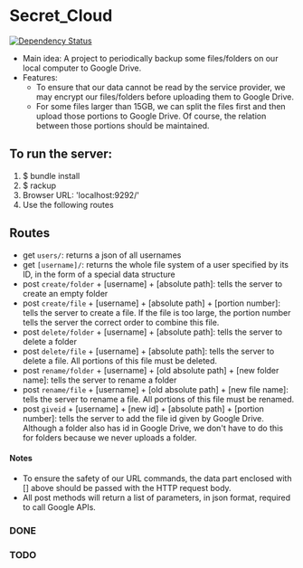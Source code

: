# Secret_Cloud
[![Dependency Status](https://gemnasium.com/badges/github.com/Tai-Chi/Secret_Cloud.svg)](https://gemnasium.com/github.com/Tai-Chi/Secret_Cloud)
* Main idea: A project to periodically backup some files/folders on our local computer to Google Drive.
* Features:
  * To ensure that our data cannot be read by the service provider, we may encrypt our files/folders before uploading them to Google Drive.
  * For some files larger than 15GB, we can split the files first and then upload those portions to Google Drive. Of course, the relation between those portions should be maintained.

## To run the server:

1. $ bundle install
2. $ rackup
3. Browser URL: 'localhost:9292/'
4. Use the following routes

## Routes

- get `users/`: returns a json of all usernames
- get `[username]/`: returns the whole file system of a user specified by its ID, in the form of a special data structure
- post `create/folder` + [username] + [absolute path]: tells the server to create an empty folder
- post `create/file` + [username] + [absolute path] + [portion number]: tells the server to create a file. If the file is too large, the portion number tells the server the correct order to combine this file.
- post `delete/folder` + [username] + [absolute path]: tells the server to delete a folder
- post `delete/file` + [username] + [absolute path]: tells the server to delete a file. All portions of this file must be deleted.
- post `rename/folder` + [username] + [old absolute path] + [new folder name]: tells the server to rename a folder
- post `rename/file` + [username] + [old absolute path] + [new file name]: tells the server to rename a file. All portions of this file must be renamed.
- post `giveid` + [username] + [new id] + [absolute path] + [portion number]: tells the server to add the file id given by Google Drive. Although a folder also has id in Google Drive, we don't have to do this for folders because we never uploads a folder.

#### Notes
* To ensure the safety of our URL commands, the data part enclosed with [] above should be passed with the HTTP request body.
* All post methods will return a list of parameters, in json format, required to call Google APIs.

### DONE

### TODO

